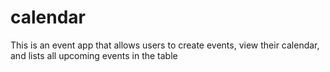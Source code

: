 # calendar
This is an event app that allows users to create events, view their calendar, and lists all upcoming events in the table
